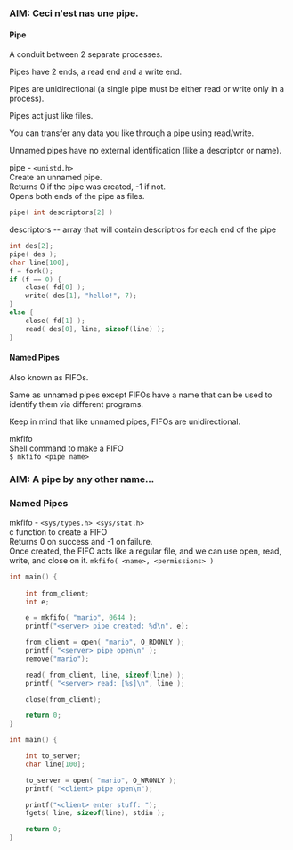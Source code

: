 ### AIM: Ceci n'est nas une pipe.

#### Pipe

A conduit between 2 separate processes.

Pipes have 2 ends, a read end and a write end.

Pipes are unidirectional (a single pipe must be either read or write only in a process).

Pipes act just like files.

You can transfer any data you like through a pipe using read/write.

Unnamed pipes have no external identification (like a descriptor or name).

pipe - `<unistd.h>`  
Create an unnamed pipe.  
Returns 0 if the pipe was created, -1 if not.  
Opens both ends of the pipe as files.  
```c
pipe( int descriptors[2] )
```  
descriptors -- array that will contain descriptros for each end of the pipe  
```c
int des[2];
pipe( des );
char line[100]; 
f = fork();
if (f == 0) {
	close( fd[0] );
	write( des[1], "hello!", 7);
}
else {
	close( fd[1] );
	read( des[0], line, sizeof(line) );
}
```

#### Named Pipes

Also known as FIFOs.

Same as unnamed pipes except FIFOs have a name that can be used to identify them via different programs.

Keep in mind that like unnamed pipes, FIFOs are unidirectional.

mkfifo  
Shell command to make a FIFO  
`$ mkfifo <pipe name>`  

### AIM: A pipe by any other name...

### Named Pipes

mkfifo - `<sys/types.h> <sys/stat.h>`  
c function to create a FIFO  
Returns 0 on success and -1 on failure.  
Once created, the FIFO acts like a regular file, and we can use open, read, write, and close on it. 
`mkfifo( <name>, <permissions> )`

```c
int main() {
	
	int from_client;
	int e;

	e = mkfifo( "mario", 0644 );
	printf("<server> pipe created: %d\n", e);

	from_client = open( "mario", O_RDONLY );
	printf( "<server> pipe open\n" );
	remove("mario");

	read( from_client, line, sizeof(line) );
	printf( "<server> read: [%s]\n", line );

	close(from_client);

	return 0;
}
```

```c
int main() {

	int to_server;
	char line[100];

	to_server = open( "mario", O_WRONLY );
	printf( "<client> pipe open\n");

	printf("<client> enter stuff: ");
	fgets( line, sizeof(line), stdin );

	return 0;
}
```
